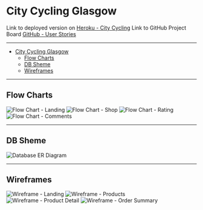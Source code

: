 # City Cycling Glasgow

Link to deployed version on [Heroku - City Cycling](https://city-cycling-e08bb339a180.herokuapp.com/products/)
Link to GitHub Project Board [GitHub - User Stories](https://github.com/users/nils-n/projects/17/views/1)

---

- [City Cycling Glasgow](#city-cycling-glasgow)
  - [Flow Charts](#flow-charts)
  - [DB Sheme](#db-sheme)
  - [Wireframes](#wireframes)

---

## Flow Charts

![Flow Chart - Landing](./assets/images/flowchart-landing.png)
![Flow Chart - Shop](./assets/images/flowchart-shop.png)
![Flow Chart - Rating](./assets/images/flowchart-rating.png)
![Flow Chart - Comments](./assets/images/flowchart-comments.png)

---

## DB Sheme

![Database ER Diagram](./assets/images/database-sheme.png)

---

## Wireframes

![Wireframe - Landing](./assets/images/wireframe-landing.png)
![Wireframe - Products](./assets/images/wireframe-products.png)
![Wireframe - Product Detail](./assets/images/wireframe-product-details.png)
![Wireframe - Order Summary](./assets/images/wireframe-order.png)
